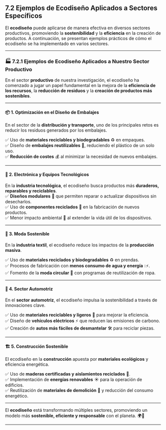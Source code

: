 ## 7.2 Ejemplos de Ecodiseño Aplicados a Sectores Específicos  

El **ecodiseño** puede aplicarse de manera efectiva en diversos sectores productivos, promoviendo la **sostenibilidad** y la **eficiencia** en la creación de productos. A continuación, se presentan ejemplos prácticos de cómo el ecodiseño se ha implementado en varios sectores.  
***
### 🏭 **7.2.1 Ejemplos de Ecodiseño Aplicados a Nuestro Sector Productivo**  

En el sector **productivo** de nuestra investigación, el ecodiseño ha comenzado a jugar un papel fundamental en la mejora de la **eficiencia de los recursos**, la **reducción de residuos** y la **creación de productos más sostenibles**.  
***
#### 📦 1. **Optimización en el Diseño de Embalajes**  
En el sector de la **distribución y transporte**, uno de los principales retos es reducir los residuos generados por los embalajes.  

✅ Uso de **materiales reciclables y biodegradables** ♻️ en empaques.  
✅ Diseño de **embalajes reutilizables** 🔄, reduciendo el plástico de un solo uso.  
✅ **Reducción de costes** 💰 al minimizar la necesidad de nuevos embalajes.  
***
#### 📱 2. **Electrónica y Equipos Tecnológicos**  
En la **industria tecnológica**, el ecodiseño busca productos más **duraderos, reparables y reciclables**.  
✅ **Diseños modulares** 🧩 que permiten reparar o actualizar dispositivos sin desecharlos.  
✅ Uso de **componentes reciclados** 🔋 en la fabricación de nuevos productos.  
✅ Menor impacto ambiental 🌿 al extender la vida útil de los dispositivos.  
***
#### 👕 3. **Moda Sostenible**  
En la **industria textil**, el ecodiseño reduce los impactos de la **producción masiva**.  

✅ Uso de **materiales reciclados y biodegradables** ♻️ en prendas.  
✅ Procesos de fabricación con **menos consumo de agua y energía** 💧⚡.  
✅ Fomento de la **moda circular** 🔄 con programas de reutilización de ropa.  
***
#### 🚗 4. **Sector Automotriz**  
En el **sector automotriz**, el ecodiseño impulsa la sostenibilidad a través de innovaciones clave.  

✅ Uso de **materiales reciclables y ligeros** 🔩 para mejorar la eficiencia.  
✅ Diseño de **vehículos eléctricos** ⚡ que reducen las emisiones de carbono.  
✅ Creación de **autos más fáciles de desmantelar** 🛠️ para reciclar piezas.  
***
#### 🏗️ 5. **Construcción Sostenible**  
El ecodiseño en la **construcción** apuesta por **materiales ecológicos** y eficiencia energética.  

✅ Uso de **maderas certificadas y aislamientos reciclados** 🏡.  
✅ Implementación de **energías renovables** ☀️ para la operación de edificios.  
✅ Reutilización de **materiales de demolición** 🔄 y reducción del consumo energético.  
***
El **ecodiseño** está transformando múltiples sectores, promoviendo un modelo más **sostenible, eficiente y responsable** con el planeta. 🌍💚  
***

[^1]: El ecodiseño modular en productos electrónicos facilita su reparación, prolongando su vida útil y reduciendo los residuos electrónicos.  
[^2]: La moda sostenible promueve el uso de materiales reciclados y biodegradables, mejorando la sostenibilidad en la industria textil.  
[^3]: En la construcción, los materiales reciclados y la implementación de energías renovables contribuyen a la sostenibilidad de los edificios.
